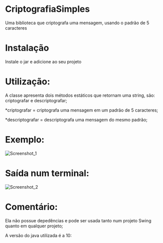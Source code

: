 # CriptografiaSimples
 Uma biblioteca que criptografa uma mensagem, usando o padrão de 5 caracteres

# Instalação 
 Instale o jar e adicione ao seu projeto
 
# Utilização:
 A classe apresenta dois métodos estáticos que retornam uma string, são: criptografar e descriptografar;
 
 *criptografar = criptografa uma mensagem em um padrão de 5 caracteres;
 
 *descriptografar = descriptografa uma mensagem do mesmo padrão;
 
# Exemplo:
![Screenshot_1](https://user-images.githubusercontent.com/72280602/147311206-020858cb-7b57-467f-a932-61d024585d94.png)
 
# Saída num terminal:
![Screenshot_2](https://user-images.githubusercontent.com/72280602/147311274-679ed0a4-a7c6-4352-a000-6a5d65a05746.png)
 
# Comentário:
 Ela não possue depedências e pode ser usada tanto num projeto Swing quanto em qualquer projeto;
 
 A versão do java utilizada é a 10: 
